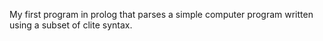 My first program in prolog that parses a simple computer program written using a subset of clite syntax.
